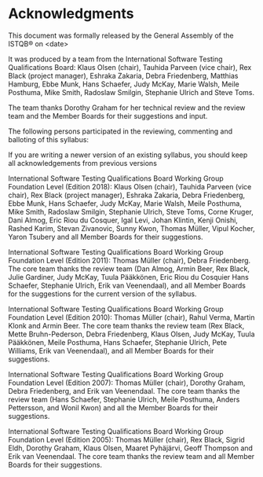 # Acknowledgments

This document was formally released by the General Assembly of the ISTQB® on \<date\>

It was produced by a team from the International Software Testing Qualifications Board: Klaus Olsen (chair), Tauhida Parveen (vice chair), Rex Black (project manager), Eshraka Zakaria, Debra Friedenberg, Matthias Hamburg, Ebbe Munk, Hans Schaefer, Judy McKay, Marie Walsh, Meile Posthuma, Mike Smith, Radoslaw Smilgin, Stephanie Ulrich and Steve Toms.

The team thanks Dorothy Graham for her technical review and the review team and the Member Boards for their suggestions and input.

The following persons participated in the reviewing, commenting and balloting of this syllabus:

If you are writing a newer version of an existing syllabus, you should keep all acknowledgements from previous versions

International Software Testing Qualifications Board Working Group Foundation Level (Edition 2018): Klaus Olsen (chair), Tauhida Parveen (vice chair), Rex Black (project manager), Eshraka Zakaria, Debra Friedenberg, Ebbe Munk, Hans Schaefer, Judy McKay, Marie Walsh, Meile Posthuma, Mike Smith, Radoslaw Smilgin, Stephanie Ulrich, Steve Toms, Corne Kruger, Dani Almog, Eric Riou du Cosquer, Igal Levi, Johan Klintin, Kenji Onishi, Rashed Karim, Stevan Zivanovic, Sunny Kwon, Thomas Müller, Vipul Kocher, Yaron Tsubery and all Member Boards for their suggestions.

International Software Testing Qualifications Board Working Group Foundation Level (Edition 2011): Thomas Müller (chair), Debra Friedenberg. The core team thanks the review team (Dan Almog, Armin Beer, Rex Black, Julie Gardiner, Judy McKay, Tuula Pääkkönen, Eric Riou du Cosquier Hans Schaefer, Stephanie Ulrich, Erik van Veenendaal), and all Member Boards for the suggestions for the current version of the syllabus.

International Software Testing Qualifications Board Working Group Foundation Level (Edition 2010): Thomas Müller (chair), Rahul Verma, Martin Klonk and Armin Beer. The core team thanks the review team (Rex Black, Mette Bruhn-Pederson, Debra Friedenberg, Klaus Olsen, Judy McKay, Tuula Pääkkönen, Meile Posthuma, Hans Schaefer, Stephanie Ulrich, Pete Williams, Erik van Veenendaal), and all Member Boards for their suggestions.

International Software Testing Qualifications Board Working Group Foundation Level (Edition 2007): Thomas Müller (chair), Dorothy Graham, Debra Friedenberg, and Erik van Veenendaal. The core team thanks the review team (Hans Schaefer, Stephanie Ulrich, Meile Posthuma, Anders Pettersson, and Wonil Kwon) and all the Member Boards for their suggestions.

International Software Testing Qualifications Board Working Group Foundation Level (Edition 2005): Thomas Müller (chair), Rex Black, Sigrid Eldh, Dorothy Graham, Klaus Olsen, Maaret Pyhäjärvi, Geoff Thompson and Erik van Veenendaal. The core team thanks the review team and all Member Boards for their suggestions.